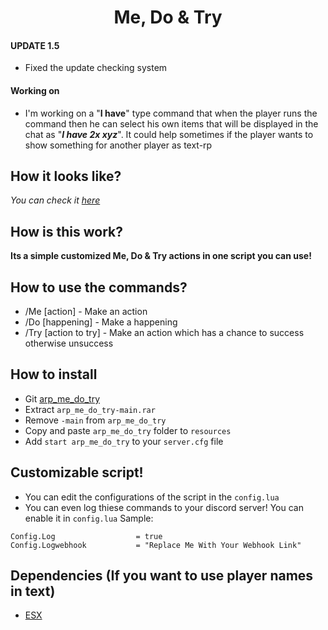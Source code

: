 <h1 align='center'>Me, Do & Try</a></h1>

#### UPDATE 1.5
* Fixed the update checking system
#### Working on
* I'm working on a "**I have**" type command that when the player runs the command then he can select his own items that will be displayed in the chat as "***I have 2x xyz***".
It could help sometimes if the player wants to show something for another player as text-rp

## How it looks like?
*You can check it [here](https://forum.cfx.re/t/release-me-do-try-a-more-realistic-fivem-roleplay-addon/4764849)*
## How is this work?

**Its a simple customized Me, Do & Try actions in one script you can use!**

## How to use the commands?

* /Me [action]         - Make an action
* /Do [happening]      - Make a happening
* /Try [action to try] - Make an action which has a chance to success otherwise unsuccess

## How to install

* Git [arp_me_do_try](https://github.com/hoaaiww/arp_me_do_try)
* Extract ```arp_me_do_try-main.rar```
* Remove ```-main``` from ```arp_me_do_try```
* Copy and paste ```arp_me_do_try``` folder to ```resources```
* Add ```start arp_me_do_try``` to your ```server.cfg``` file

## Customizable script!

* You can edit the configurations of the script in the ```config.lua```
* You can even log thiese commands to your discord server! You can enable it in ```config.lua```
Sample:
```
Config.Log                  = true
Config.Logwebhook           = "Replace Me With Your Webhook Link"
```

## Dependencies (If you want to use player names in text)

* [ESX](https://github.com/esx-framework/esx-legacy.git)
